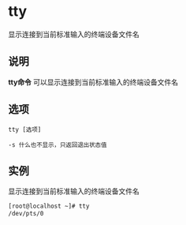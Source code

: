 tty
===

显示连接到当前标准输入的终端设备文件名

## 说明

**tty命令** 可以显示连接到当前标准输入的终端设备文件名

## 选项

```
tty [选项]
```

  

```
-s 什么也不显示，只返回退出状态值
```

## 实例

显示连接到当前标准输入的终端设备文件名

```bash
[root@localhost ~]# tty
/dev/pts/0
```



